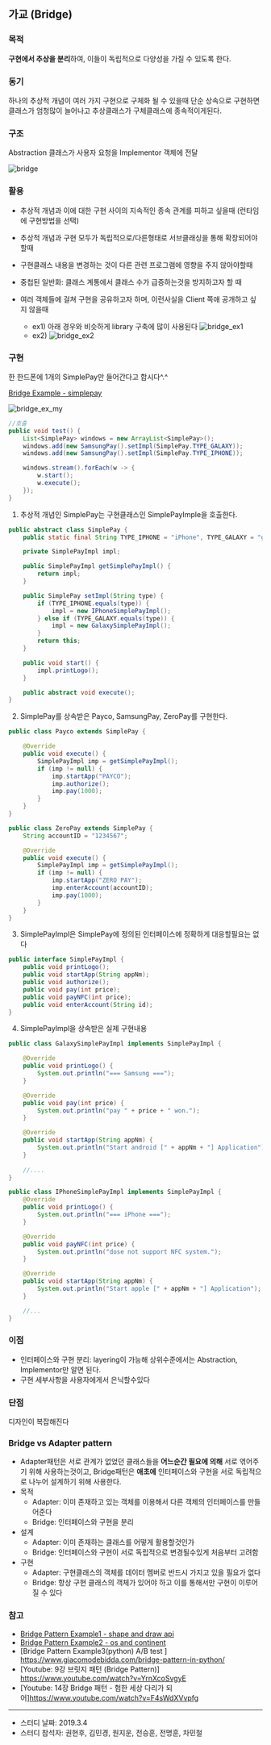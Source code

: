 ## 가교 (Bridge)

### 목적
**구현에서 추상을 분리**하여, 이들이 독립적으로 다양성을 가질 수 있도록 한다.

### 동기
하나의 추상적 개념이 여러 가지 구현으로 구체화 될 수 있을때 단순 상속으로 구현하면 클래스가 엄청많이 늘어나고 추상클래스가 구체클래스에 종속적이게된다.

### 구조
Abstraction 클래스가 사용자 요청을 Implementor 객체에 전달

![bridge](images/bridge.png)

### 활용
- 추상적 개념과 이에 대한 구현 사이의 지속적인 종속 관계를 피하고 싶을때 (런타임에 구현방법을 선택)
- 추상적 개념과 구현 모두가 독립적으로/다른형태로 서브클래싱을 통해 확장되어야 할때
- 구현클래스 내용을 변경하는 것이 다른 관련 프로그램에 영향을 주지 않아야할때
- 중첩된 일반화: 클래스 계통에서 클래스 수가 급증하는것을 방지하고자 할 때
- 여러 객체들에 걸쳐 구현을 공유하고자 하며, 이런사실을 Client 쪽애 공개하고 싶지 않을때
  
	- ex1) 아래 경우와 비슷하게 library 구축에 많이 사용된다
  ![bridge_ex1](images/bridge_ex1.jpg)
	- ex2)
	![bridge_ex2](images/bridge_ex2.png)


### 구현
한 한드폰에 1개의 SimplePay만 들어간다고 합시다^.^

[Bridge Example - simplepay](https://github.com/betterdevstomorrow/design-patterns/tree/master/Structural_Patterns/bridge-example)

![bridge_ex_my](images/bridge_ex.png)


```java
//호출
public void test() {
	List<SimplePay> windows = new ArrayList<SimplePay>();
	windows.add(new SamsungPay().setImpl(SimplePay.TYPE_GALAXY));
	windows.add(new SamsungPay().setImpl(SimplePay.TYPE_IPHONE));

	windows.stream().forEach(w -> {
		w.start();
		w.execute();
	});
}
```


1. 추상적 개념인 SimplePay는 구현클래스인 SimplePayImple을 호출한다.
```java
public abstract class SimplePay {
	public static final String TYPE_IPHONE = "iPhone", TYPE_GALAXY = "galaxy";

	private SimplePayImpl impl;

	public SimplePayImpl getSimplePayImpl() {
		return impl;
	}

	public SimplePay setImpl(String type) {
		if (TYPE_IPHONE.equals(type)) {
			impl = new IPhoneSimplePayImpl();
		} else if (TYPE_GALAXY.equals(type)) {
			impl = new GalaxySimplePayImpl();
		}
		return this;
	}

	public void start() {
		impl.printLogo();
	}

	public abstract void execute();
}
```

2. SimplePay를 상속받은 Payco, SamsungPay, ZeroPay를 구현한다. 
```java
public class Payco extends SimplePay {

	@Override
	public void execute() {
		SimplePayImpl imp = getSimplePayImpl();
		if (imp != null) {
			imp.startApp("PAYCO");
			imp.authorize();
			imp.pay(1000);
		}
	}
}

public class ZeroPay extends SimplePay {
	String accountID = "1234567";

	@Override
	public void execute() {
		SimplePayImpl imp = getSimplePayImpl();
		if (imp != null) {
			imp.startApp("ZERO PAY");
			imp.enterAccount(accountID);
			imp.pay(1000);
		}
	}
}
```

3.  SimplePayImpl은 SimplePay에 정의된 인터페이스에 정확하게 대응할필요는 없다
```java
public interface SimplePayImpl {
	public void printLogo();
	public void startApp(String appNm);
	public void authorize();
	public void pay(int price);
	public void payNFC(int price);
	public void enterAccount(String id);
}
```
4. SimplePayImpl을 상속받은 실제 구현내용
```java
public class GalaxySimplePayImpl implements SimplePayImpl {

	@Override
	public void printLogo() {
		System.out.println("=== Samsung ===");
	}

	@Override
	public void pay(int price) {
		System.out.println("pay " + price + " won.");
	}

	@Override
	public void startApp(String appNm) {
		System.out.println("Start android [" + appNm + "] Application");
    }
    
    //....
}

public class IPhoneSimplePayImpl implements SimplePayImpl {
	@Override
	public void printLogo() {
		System.out.println("=== iPhone ===");
	}

	@Override
	public void payNFC(int price) {
		System.out.println("dose not support NFC system.");
	}

	@Override
	public void startApp(String appNm) {
		System.out.println("Start apple [" + appNm + "] Application");
    }

    //...
}
```


### 이점
- 인터페이스와 구현 분리: layering이 가능해 상위수준에서는 Abstraction, Implementor만 알면 된다.
- 구현 세부사항을 사용자에게서 은닉할수있다

### 단점
디자인이 복잡해진다

### Bridge vs Adapter pattern
- Adapter패턴은 서로 관계가 없었던 클래스들을 **어느순간 필요에 의해** 서로 엮어주기 위해 사용하는것이고, Bridge패턴은 **애초에** 인터페이스와 구현을 서로 독립적으로 나누어 설계하기 위해 사용한다.
- 목적
  - Adapter: 이미 존재하고 있는 객체를 이용해서 다른 객체의 인터페이스를 만들어준다
  - Bridge: 인터페이스와 구현을 분리
- 설계
  - Adapter: 이미 존재하는 클래스를 어떻게 활용할것인가  
  - Bridge: 인터페이스와 구현이 서로 독립적으로 변경될수있게 처음부터 고려함
- 구현
  - Adapter: 구현클래스의 객체를 데이터 멤버로 반드시 가지고 있을 필요가 없다
  - Bridge: 항상 구현 클래스의 객체가 있어야 하고 이를 통해서만 구현이 이루어질 수 있다

### 참고
- [Bridge Pattern Example1 - shape and draw api](https://www.tutorialspoint.com/design_pattern/factory_pattern.htm)
- [Bridge Pattern Example2 - os and continent](https://blog.naver.com/drifterz303/90194293283)
- [Bridge Pattern Example3(python) A/B test ] https://www.giacomodebidda.com/bridge-pattern-in-python/
- [Youtube: 9강 브릿지 패턴 (Bridge Pattern)] https://www.youtube.com/watch?v=YrnXcoSvgyE
- [Youtube: 14장 Bridge 패턴 - 험한 세상 다리가 되어]https://www.youtube.com/watch?v=F4sWdXVvpfg

---

- 스터디 날짜: 2019.3.4
- 스터디 참석자: 권현후, 김민경, 원지운, 전승훈, 전명훈, 차민철
